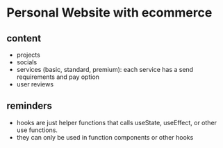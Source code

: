 # Personal Website with ecommerce

## content

- projects
- socials
- services (basic, standard, premium): each service has a send requirements and pay option
- user reviews

## reminders

- hooks are just helper functions that calls useState, useEffect, or other use functions.
- they can only be used in function components or other hooks
